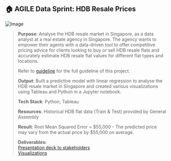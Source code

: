## 🏠  AGILE Data Sprint: HDB Resale Prices
![Image](https://github.com/user-attachments/assets/cbddcf6f-d728-4054-ab2d-2e46ef7b7d63)
>
> **Purpose**: Analyse the HDB resale market in Singapore, as a data analyst at a real estate agency in Singapore. The agency wants to empower their agents with a data-driven tool to offer competitive
> pricing advice for clients looking to buy or sell HDB resale flats and accurately estimate HDB resale flat values for different flat types and locations.
>
> Refer to [guideline](https://github.com/amandaluah/HDB-resale-prices/blob/6c539491fc827559fe478c28bf88ba68c859f81f/Data%20Sprint%20%F0%9F%93%8B%20Guidelines%20-%20HDB%20Resale%20Prices.pdf) for the full guideline of this project.
>
> **Output**: Built a predictive model with linear regression to analyse the HDB resale market in Singapore and created various visualizations using Tableau and Python in a Jupyter notebook.
>
> **Tech Stack**: Python, Tableau
>
> **Resources**: Historical HDB flat data (Train & Test) provided by General Assembly
>
> **Result**: Root Mean Squared Error = $55,000 - The predicted price may vary from the actual price by $55,000 on average.
>
> **Deliverables:** <br/>
> [Presentation deck to stakeholders](https://github.com/amandaluah/HDB-resale-prices/blob/6c539491fc827559fe478c28bf88ba68c859f81f/HDB%20Resale%20Price%20Modeling_%20Presentation%20Deck.pptx.pdf) <br/>
> [Visualizations](https://haproxy-traffic-splitter/views/HDBResaleMarketDatavisualisations/Resalepricesacrosstheyears?:language=en-US&:sid=&:redirect=auth&:display_count=n&:origin=viz_share_link) 

